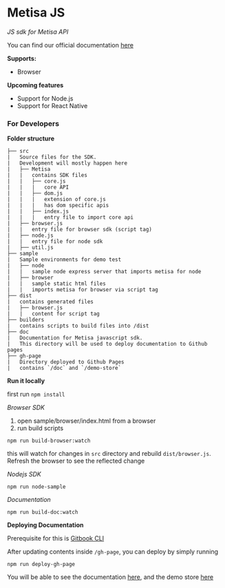 # Metisa JS

_JS sdk for Metisa API_

You can find our official documentation [here](https://altitudelabs.github.io/metisa-js/doc/)

**Supports:**
- Browser

**Upcoming features**
- Support for Node.js
- Support for React Native

### For Developers

**Folder structure**

```
├── src
|   Source files for the SDK.
|   Development will mostly happen here
|   ├── Metisa
|   |   contains SDK files
|   |   ├── core.js
|   |   |   core API
|   |   ├── dom.js
|   |   |   extension of core.js
|   |   |   has dom specific apis
|   |   ├── index.js
|   |   |   entry file to import core api
|   ├── browser.js
|   |   entry file for browser sdk (script tag)
|   ├── node.js
|   |   entry file for node sdk
|   ├── util.js
├── sample
|   Sample environments for demo test
|   ├── node
|   |   sample node express server that imports metisa for node
|   ├── browser
|   |   sample static html files
|   |   imports metisa for browser via script tag
├── dist
|   contains generated files
|   ├── browser.js
|   |   content for script tag
├── builders
|   contains scripts to build files into /dist
├── doc
|   Documentation for Metisa javascript sdk.
|   This directory will be used to deploy documentation to Github pages
├── gh-page
|   Directory deployed to Github Pages
|   contains `/doc` and `/demo-store`
```

**Run it locally**

first run `npm install`

*Browser SDK*
1. open sample/browser/index.html from a browser
2. run build scripts
```
npm run build-browser:watch
```
this will watch for changes in `src` directory and rebuild `dist/browser.js`.
Refresh the browser to see the reflected change

*Nodejs SDK*

`npm run node-sample`

*Documentation*

`npm run build-doc:watch`


**Deploying Documentation**

Prerequisite for this is [Gitbook CLI](https://www.npmjs.com/package/gitbook-cli)

After updating contents inside `/gh-page`, you can deploy by simply running
```
npm run deploy-gh-page
```
You will be able to see the documentation [here](https://altitudelabs.github.io/metisa-js/doc/), and the demo store [here](https://altitudelabs.github.io/metisa-js/demo-store/)
